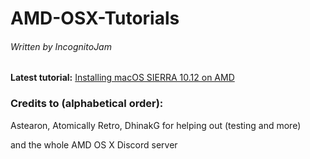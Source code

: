 # AMD-OSX-Tutorials
###### Written by IncognitoJam

**Latest tutorial:** [Installing macOS SIERRA 10.12 on AMD](https://github.com/IncognitoJam/AMD-OSX-Tutorials/tree/master/Sierra_10.12)

### Credits to (alphabetical order):
Astearon, Atomically Retro, DhinakG for helping out (testing and more)

and the whole AMD OS X Discord server